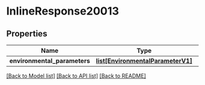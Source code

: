 # InlineResponse20013

## Properties
Name | Type | Description | Notes
------------ | ------------- | ------------- | -------------
**environmental_parameters** | [**list[EnvironmentalParameterV1]**](EnvironmentalParameterV1.md) |  | 

[[Back to Model list]](../README.md#documentation-for-models) [[Back to API list]](../README.md#documentation-for-api-endpoints) [[Back to README]](../README.md)

